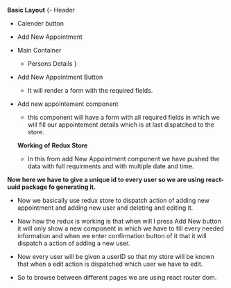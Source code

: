 **Basic Layout**
{- Header
  - Calender button
  - Add New Appointment

- Main Container
  - Persons Details
}

- Add New Appointment Button
  - It will render a form with the required fields.

- Add new appointement component
  - this component will have a form with all required fields in which we will fill our appointement details which is at last dispatched to the store.
  

  **Working of Redux Store**
  - In this from add New Appointment component we have pushed the data with full requirments and with multiple date and time.

**Now here we have to give a unique id to every user so we are using react-uuid package fo generating it.**


- Now we basically use redux store to dispatch action of adding new appointment and adding new user and deleting and editing it.

- Now how the redux is working is that when will I press Add New button it will only show a new component in which we have to fill every needed information and when we enter confirmation button of it that it will dispatch a action of adding a new user.

- Now every user will be given a userID so that my store will be known that when a edit action is dispatched which user we have to edit. 

- So to browse between different pages we are using react router dom.